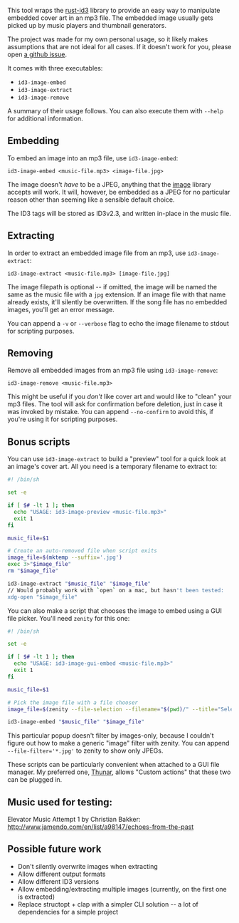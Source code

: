 This tool wraps the [rust-id3](https://github.com/jameshurst/rust-id3) library to provide an easy way to manipulate embedded cover art in an mp3 file. The embedded image usually gets picked up by music players and thumbnail generators.

The project was made for my own personal usage, so it likely makes assumptions that are not ideal for all cases. If it doesn't work for you, please open [a github issue](https://github.com/AndrewRadev/id3-image/issues).

It comes with three executables:

- `id3-image-embed`
- `id3-image-extract`
- `id3-image-remove`

A summary of their usage follows. You can also execute them with `--help` for additional information.

## Embedding

To embed an image into an mp3 file, use `id3-image-embed`:

```
id3-image-embed <music-file.mp3> <image-file.jpg>
```

The image doesn't *have* to be a JPEG, anything that the [image](https://github.com/PistonDevelopers/image) library accepts will work. It will, however, be embedded as a JPEG for no particular reason other than seeming like a sensible default choice.

The ID3 tags will be stored as ID3v2.3, and written in-place in the music file.

## Extracting

In order to extract an embedded image file from an mp3, use `id3-image-extract`:

```
id3-image-extract <music-file.mp3> [image-file.jpg]
```

The image filepath is optional -- if omitted, the image will be named the same as the music file with a `jpg` extension. If an image file with that name already exists, it'll silently be overwritten. If the song file has no embedded images, you'll get an error message.

You can append a `-v` or `--verbose` flag to echo the image filename to stdout for scripting purposes.

## Removing

Remove all embedded images from an mp3 file using `id3-image-remove`:

```
id3-image-remove <music-file.mp3>
```

This might be useful if you *don't* like cover art and would like to "clean" your mp3 files. The tool will ask for confirmation before deletion, just in case it was invoked by mistake. You can append `--no-confirm` to avoid this, if you're using it for scripting purposes.

## Bonus scripts

You can use `id3-image-extract` to build a "preview" tool for a quick look at an image's cover art. All you need is a temporary filename to extract to:

``` bash
#! /bin/sh

set -e

if [ $# -lt 1 ]; then
  echo "USAGE: id3-image-preview <music-file.mp3>"
  exit 1
fi

music_file=$1

# Create an auto-removed file when script exits
image_file=$(mktemp --suffix='.jpg')
exec 3>"$image_file"
rm "$image_file"

id3-image-extract "$music_file" "$image_file"
// Would probably work with `open` on a mac, but hasn't been tested:
xdg-open "$image_file"
```

You can also make a script that chooses the image to embed using a GUI file picker. You'll need `zenity` for this one:

``` bash
#! /bin/sh

set -e

if [ $# -lt 1 ]; then
  echo "USAGE: id3-image-gui-embed <music-file.mp3>"
  exit 1
fi

music_file=$1

# Pick the image file with a file chooser
image_file=$(zenity --file-selection --filename="$(pwd)/" --title="Select Cover Art")

id3-image-embed "$music_file" "$image_file"
```

This particular popup doesn't filter by images-only, because I couldn't figure out how to make a generic "image" filter with zenity. You can append `--file-filter='*.jpg'` to zenity to show only JPEGs.

These scripts can be particularly convenient when attached to a GUI file manager. My preferred one, [Thunar](https://docs.xfce.org/xfce/thunar/start), allows "Custom actions" that these two can be plugged in.

## Music used for testing:

Elevator Music Attempt 1 by Christian Bakker: http://www.jamendo.com/en/list/a98147/echoes-from-the-past

## Possible future work

- Don't silently overwrite images when extracting
- Allow different output formats
- Allow different ID3 versions
- Allow embedding/extracting multiple images (currently, on the first one is extracted)
- Replace structopt + clap with a simpler CLI solution -- a lot of dependencies for a simple project
